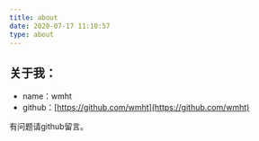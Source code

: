 ```yaml
---
title: about
date: 2020-07-17 11:10:57
type: about
---
```


关于我：
---------------------------------------
- name：wmht
- github：[https://github.com/wmht](https://github.com/wmht) 

有问题请github留言。